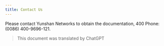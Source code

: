 ```yaml
---
title: Contact Us
---
```


Please contact Yunshan Networks to obtain the documentation, 400 Phone: (0086) 400-9696-121.
> This document was translated by ChatGPT

